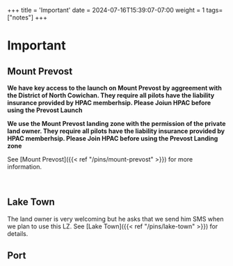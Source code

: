 +++
title = 'Important'
date = 2024-07-16T15:39:07-07:00
weight = 1
tags= ["notes"]
+++

# Important

## Mount Prevost

**We have key access to the launch on Mount Prevost by aggreement with the District of North Cowichan.  They require all pilots have the liability insurance provided by HPAC memberhsip.  Please Joiun HPAC before using the Prevost Launch**
<br/>

**We use the Mount Prevost landing zone with the permission of the private land owner. They require all pilots have the liability insurance provided by HPAC memberhsip.  Please Join HPAC before using the Prevost Landing zone**

See [Mount Prevost]({{< ref "/pins/mount-prevost" >}}) for more information.

</br>

## Lake Town

The land owner is very welcoming but he asks that we send him SMS when we plan to use this LZ.  See [Lake Town]({{< ref "/pins/lake-town" >}}) for details.

## Port 